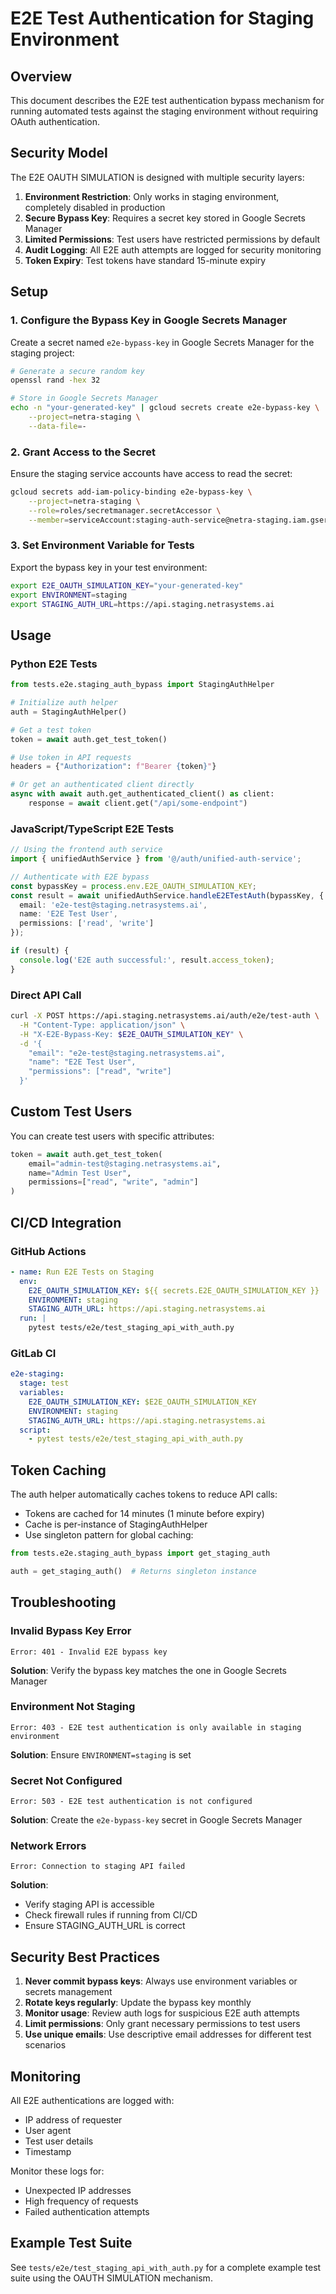 # E2E Test Authentication for Staging Environment

## Overview

This document describes the E2E test authentication bypass mechanism for running automated tests against the staging environment without requiring OAuth authentication.

## Security Model

The E2E OAUTH SIMULATION is designed with multiple security layers:

1. **Environment Restriction**: Only works in staging environment, completely disabled in production
2. **Secure Bypass Key**: Requires a secret key stored in Google Secrets Manager
3. **Limited Permissions**: Test users have restricted permissions by default
4. **Audit Logging**: All E2E auth attempts are logged for security monitoring
5. **Token Expiry**: Test tokens have standard 15-minute expiry

## Setup

### 1. Configure the Bypass Key in Google Secrets Manager

Create a secret named `e2e-bypass-key` in Google Secrets Manager for the staging project:

```bash
# Generate a secure random key
openssl rand -hex 32

# Store in Google Secrets Manager
echo -n "your-generated-key" | gcloud secrets create e2e-bypass-key \
    --project=netra-staging \
    --data-file=-
```

### 2. Grant Access to the Secret

Ensure the staging service accounts have access to read the secret:

```bash
gcloud secrets add-iam-policy-binding e2e-bypass-key \
    --project=netra-staging \
    --role=roles/secretmanager.secretAccessor \
    --member=serviceAccount:staging-auth-service@netra-staging.iam.gserviceaccount.com
```

### 3. Set Environment Variable for Tests

Export the bypass key in your test environment:

```bash
export E2E_OAUTH_SIMULATION_KEY="your-generated-key"
export ENVIRONMENT=staging
export STAGING_AUTH_URL=https://api.staging.netrasystems.ai
```

## Usage

### Python E2E Tests

```python
from tests.e2e.staging_auth_bypass import StagingAuthHelper

# Initialize auth helper
auth = StagingAuthHelper()

# Get a test token
token = await auth.get_test_token()

# Use token in API requests
headers = {"Authorization": f"Bearer {token}"}

# Or get an authenticated client directly
async with await auth.get_authenticated_client() as client:
    response = await client.get("/api/some-endpoint")
```

### JavaScript/TypeScript E2E Tests

```typescript
// Using the frontend auth service
import { unifiedAuthService } from '@/auth/unified-auth-service';

// Authenticate with E2E bypass
const bypassKey = process.env.E2E_OAUTH_SIMULATION_KEY;
const result = await unifiedAuthService.handleE2ETestAuth(bypassKey, {
  email: 'e2e-test@staging.netrasystems.ai',
  name: 'E2E Test User',
  permissions: ['read', 'write']
});

if (result) {
  console.log('E2E auth successful:', result.access_token);
}
```

### Direct API Call

```bash
curl -X POST https://api.staging.netrasystems.ai/auth/e2e/test-auth \
  -H "Content-Type: application/json" \
  -H "X-E2E-Bypass-Key: $E2E_OAUTH_SIMULATION_KEY" \
  -d '{
    "email": "e2e-test@staging.netrasystems.ai",
    "name": "E2E Test User",
    "permissions": ["read", "write"]
  }'
```

## Custom Test Users

You can create test users with specific attributes:

```python
token = await auth.get_test_token(
    email="admin-test@staging.netrasystems.ai",
    name="Admin Test User",
    permissions=["read", "write", "admin"]
)
```

## CI/CD Integration

### GitHub Actions

```yaml
- name: Run E2E Tests on Staging
  env:
    E2E_OAUTH_SIMULATION_KEY: ${{ secrets.E2E_OAUTH_SIMULATION_KEY }}
    ENVIRONMENT: staging
    STAGING_AUTH_URL: https://api.staging.netrasystems.ai
  run: |
    pytest tests/e2e/test_staging_api_with_auth.py
```

### GitLab CI

```yaml
e2e-staging:
  stage: test
  variables:
    E2E_OAUTH_SIMULATION_KEY: $E2E_OAUTH_SIMULATION_KEY
    ENVIRONMENT: staging
    STAGING_AUTH_URL: https://api.staging.netrasystems.ai
  script:
    - pytest tests/e2e/test_staging_api_with_auth.py
```

## Token Caching

The auth helper automatically caches tokens to reduce API calls:

- Tokens are cached for 14 minutes (1 minute before expiry)
- Cache is per-instance of StagingAuthHelper
- Use singleton pattern for global caching:

```python
from tests.e2e.staging_auth_bypass import get_staging_auth

auth = get_staging_auth()  # Returns singleton instance
```

## Troubleshooting

### Invalid Bypass Key Error

```
Error: 401 - Invalid E2E bypass key
```

**Solution**: Verify the bypass key matches the one in Google Secrets Manager

### Environment Not Staging

```
Error: 403 - E2E test authentication is only available in staging environment
```

**Solution**: Ensure `ENVIRONMENT=staging` is set

### Secret Not Configured

```
Error: 503 - E2E test authentication is not configured
```

**Solution**: Create the `e2e-bypass-key` secret in Google Secrets Manager

### Network Errors

```
Error: Connection to staging API failed
```

**Solution**: 
- Verify staging API is accessible
- Check firewall rules if running from CI/CD
- Ensure STAGING_AUTH_URL is correct

## Security Best Practices

1. **Never commit bypass keys**: Always use environment variables or secrets management
2. **Rotate keys regularly**: Update the bypass key monthly
3. **Monitor usage**: Review auth logs for suspicious E2E auth attempts
4. **Limit permissions**: Only grant necessary permissions to test users
5. **Use unique emails**: Use descriptive email addresses for different test scenarios

## Monitoring

All E2E authentications are logged with:
- IP address of requester
- User agent
- Test user details
- Timestamp

Monitor these logs for:
- Unexpected IP addresses
- High frequency of requests
- Failed authentication attempts

## Example Test Suite

See `tests/e2e/test_staging_api_with_auth.py` for a complete example test suite using the OAUTH SIMULATION mechanism.